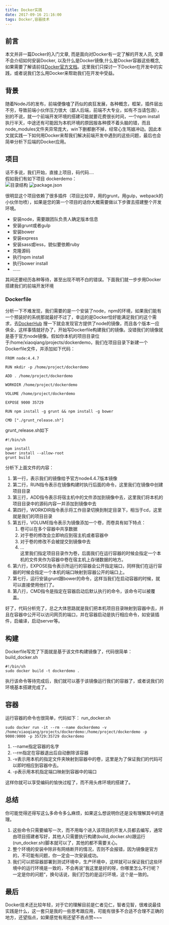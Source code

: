 ```yaml
---
title: Docker实践
date: 2017-09-16 21:16:00
tags: Docker,容器技术
---
```

## 前言
本文并非一篇Docker的入门文章, 而是面向对Docker有一定了解的开发人员, 文章不会介绍如何安装Docker, 以及什么是Docker镜像,什么是Docker容器这些概念,如果需要了解请前往[Docker官方文档](https://docs.docker.com/ "Docker官方文档")。这里我们只探讨一下Docker在开发中的实践，或者说我们怎么用Docker来帮助我们在开发中受益。

## 背景
随着NodeJS的发布，前端便像嗑了药似的疯狂发展，各种概念，框架，插件层出不穷，导致前端小伙伴压力很大（鄙人后端，前端不大专业，如有不当请包涵），别的不说，就一个前端开发环境的搭建可能就要花费很长时间，一个npm install执行半天，中途还有可能因为本机环境的原因报各种摸不着头脑的错，而且node_modules文件夹异常庞大，win下删都删不掉，经常心生骂娘冲动。因此本文就实践一下如何用Docker来帮我们解决前端开发中遇到的这些问题，最后也会简单分析下后端的Docker应用。

<!-- more -->

## 项目
话不多说，我们开始，直接上项目，码代码....  
假如我们有如下项目 dockerdemo：  
![目录结构](https://static.oschina.net/uploads/img/201610/12232138_JONp.jpg "项目目录结构")
![package.json](https://static.oschina.net/uploads/img/201610/12232247_7pcC.jpg "package.json文件")  

很明显这个项目依赖了很多插件（项目比较早，用的grunt，用gulp，webpack的小伙伴勿喷），如果是您的第一个项目的话你大概需要做以下步骤去搭建整个开发环境。
* 安装node，需要跟团队负责人确定版本信息
* 安装grunt或者gulp
* 安装bower
* 安装express
* 安装sass或less，貌似要依赖ruby
* 克隆源码
* 执行npm install
* 执行bower install
* ......  

其间还要经历各种等待，甚至出现不明不白的错误。下面我们就一步步用Docker搭建我们的前端开发环境  

### Dockerfile
分析一下不难发现，我们需要的是一个安装了node，npm的环境，如果我们能有一个预装好的系统那就最好不过了，幸运的是Docker恰好能满足我们的这个需求，去[DockerHub](https://hub.docker.com/ "Docker Hub") 搜一下就会发现官方提供了node的镜像，而且各个版本一应俱全，这样事情就好办了，开始写Dockerfile构建我们的镜像。没错我们的镜像就是基于官方node镜像。假如你本机的项目目录位于/home/xiaoqiang/projects/dockerdemo，我们在项目目录下新建一个Dockerfile文件，并添加如下代码：  

```
FROM node:4.4.7

RUN mkdir -p /home/project/dockerdemo

ADD . /home/project/dockerdemo  

WORKDIR /home/project/dockerdemo

VOLUME /home/project/dockerdemo

EXPOSE 9000 35729

RUN npm install -g grunt && npm install -g bower

CMD ["./grunt_release.sh"]
```
grunt_release.sh如下
```
#!/bin/sh

npm install
bower install --allow-root
grunt build
```
分析下上面文件的内容：  
1. 第一行，表示我们的镜像给予官方node4.4.7版本镜像  
2. 第二行，RUN指令表示在镜像构建时执行后面的命令，这里我们在镜像中创建项目目录
3. 第三行，ADD指令表示将宿主机中的文件添加到镜像中去，这里我们将本机的项目目录中的源码内容一并添加到镜像中去
4. 第四行，WORKDIR指令表示将工作目录切换到制定目录下，相当于cd，这里就是我们的项目目录
5. 第五行，VOLUME指令表示为镜像添加一个卷，而卷具有如下特点：  
    1. 卷可以在多个容器中共享数据
    2. 对于卷的修改会立即响应到宿主机或者容器中
    3. 对于卷的修改不会被提交到镜像中去
    4. ...  
这里我们指定项目目录作为卷，后面我们在运行容器的时候会指定一个本机的文件夹作为容器中卷在宿主机上存储数据的地方。
6. 第六行，EXPOSE指令表示所运行的容器会公开指定端口，同样我们在运行容器的时候会指定一个本机的端口映射到容器公开的端口上。
7. 第七行，运行安装grunt跟bower的命令，这样当我们在启动容器的时候，就可以直接使用他们了。
8. 第八行，CMD指令是指定在容器启动后默认执行的命令，该命令可以被覆盖。

好了，代码分析完了，总之大体思路就是我们把本机项目目录映射到容器中去，并且在容器中公开可以访问网页的端口，并在容器启动是执行相应命令，如安装插件，启编译，启动server等。

## 构建
Dockerfile写完了下面就是基于该文件构建镜像了，代码很简单：  
build_docker.sh
```
#!/bin/sh
sudo docker build -t dockerdemo .
```
执行该命令等待完成后，我们就可以基于该镜像运行我们的容器了，或者说我们的环境基本搭建完成了。

## 容器
运行容器的命令也很简单，代码如下：
run_docker.sh
```
sudo docker run -it --rm --name dockerdemo -v /home/xiaoqiang/projects/dockerdemo:/home/project/dockerdemo -p 9000:9000 -p 35729:35729 dockerdemo
```
1. --name指定容器的名字
2. --rm指定在容器退出后自动删除该容器
3. -v表示用本机的指定文件夹映射到容器中的卷，这里是为了保证我们的代码可以即时相应到容器中去。
4. -p表示用本机指定端口映射到容器中的端口

这样你就可以享受编码的愉快过程了，而不用头疼环境的搭建了。

## 总结
你可能觉得还得写这么多命令多么麻烦，如果这么想说明你还是没有理解其中的道理。  
1. 这些命令只需要编写一次，而不用每个进入该项目的开发人员都去编写，通常由项目搭建者写好，其他人只需要执行构建(build_docker.sh)跟运行(run_docker.sh)脚本就可以了，其他的都不需要关心。
2. 整个环境的安装中除非有网络断开的情况，否则不会报错，因为镜像是官方的，不可能有问题，你一定会一次安装成功。
3. 我们可以把容器部署到测试环境中，生产环境中，这样就可以保证我们这些环境中的运行环境是一致的，不会再说”我这里是好的呀，你哪里怎么不行呢？一定是你的问题“，换句话说，我们打包的是运行环境，这个是一致的。

## 最后
Docker技术还比较年轻，对于它的理解目前是仁者见仁，智者见智，很难说最佳实践是什么，这一套只是我的一些思考跟应用，可能有很多不合适不合理不正确的地方，还望指点，如果感觉有用还望不吝点赞~~~
